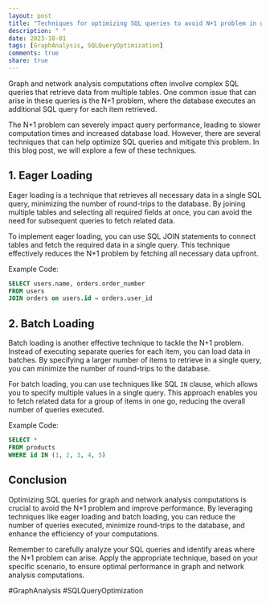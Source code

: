 ```yaml
---
layout: post
title: "Techniques for optimizing SQL queries to avoid N+1 problem in graph and network analysis computations"
description: " "
date: 2023-10-01
tags: [GraphAnalysis, SQLQueryOptimization]
comments: true
share: true
---
```


Graph and network analysis computations often involve complex SQL queries that retrieve data from multiple tables. One common issue that can arise in these queries is the N+1 problem, where the database executes an additional SQL query for each item retrieved.

The N+1 problem can severely impact query performance, leading to slower computation times and increased database load. However, there are several techniques that can help optimize SQL queries and mitigate this problem. In this blog post, we will explore a few of these techniques.

## 1. Eager Loading

Eager loading is a technique that retrieves all necessary data in a single SQL query, minimizing the number of round-trips to the database. By joining multiple tables and selecting all required fields at once, you can avoid the need for subsequent queries to fetch related data.

To implement eager loading, you can use SQL JOIN statements to connect tables and fetch the required data in a single query. This technique effectively reduces the N+1 problem by fetching all necessary data upfront.

Example Code:
```sql
SELECT users.name, orders.order_number
FROM users
JOIN orders on users.id = orders.user_id
```

## 2. Batch Loading

Batch loading is another effective technique to tackle the N+1 problem. Instead of executing separate queries for each item, you can load data in batches. By specifying a larger number of items to retrieve in a single query, you can minimize the number of round-trips to the database.

For batch loading, you can use techniques like SQL `IN` clause, which allows you to specify multiple values in a single query. This approach enables you to fetch related data for a group of items in one go, reducing the overall number of queries executed.

Example Code:
```sql
SELECT *
FROM products
WHERE id IN (1, 2, 3, 4, 5)
```

## Conclusion

Optimizing SQL queries for graph and network analysis computations is crucial to avoid the N+1 problem and improve performance. By leveraging techniques like eager loading and batch loading, you can reduce the number of queries executed, minimize round-trips to the database, and enhance the efficiency of your computations.

Remember to carefully analyze your SQL queries and identify areas where the N+1 problem can arise. Apply the appropriate technique, based on your specific scenario, to ensure optimal performance in graph and network analysis computations.

#GraphAnalysis #SQLQueryOptimization